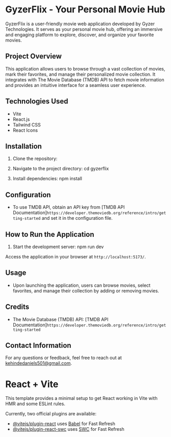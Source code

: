 # GyzerFlix - Your Personal Movie Hub

GyzerFlix is a user-friendly movie web application developed by Gyzer Technologies. It serves as your personal movie hub, offering an immersive and engaging platform to explore, discover, and organize your favorite movies.

## Project Overview

This application allows users to browse through a vast collection of movies, mark their favorites, and manage their personalized movie collection. It integrates with The Movie Database (TMDB) API to fetch movie information and provides an intuitive interface for a seamless user experience.

## Technologies Used

- Vite
- React.js
- Tailwind CSS
- React Icons

## Installation

1. Clone the repository: 


2. Navigate to the project directory:
    cd gyzerflix


3. Install dependencies:
    npm install



## Configuration

- To use TMDB API, obtain an API key from [TMDB API Documentation]`https://developer.themoviedb.org/reference/intro/getting-started` and set it in the configuration file.

## How to Run the Application

1. Start the development server:
    npm run dev

Access the application in your browser at `http://localhost:5173/`.

## Usage

- Upon launching the application, users can browse movies, select favorites, and manage their collection by adding or removing movies.

## Credits

- The Movie Database (TMDB) API: [TMDB API Documentation]`https://developer.themoviedb.org/reference/intro/getting-started`

## Contact Information

For any questions or feedback, feel free to reach out at kehindedaniels501@gmail.com.



































# React + Vite

This template provides a minimal setup to get React working in Vite with HMR and some ESLint rules.

Currently, two official plugins are available:

- [@vitejs/plugin-react](https://github.com/vitejs/vite-plugin-react/blob/main/packages/plugin-react/README.md) uses [Babel](https://babeljs.io/) for Fast Refresh
- [@vitejs/plugin-react-swc](https://github.com/vitejs/vite-plugin-react-swc) uses [SWC](https://swc.rs/) for Fast Refresh

